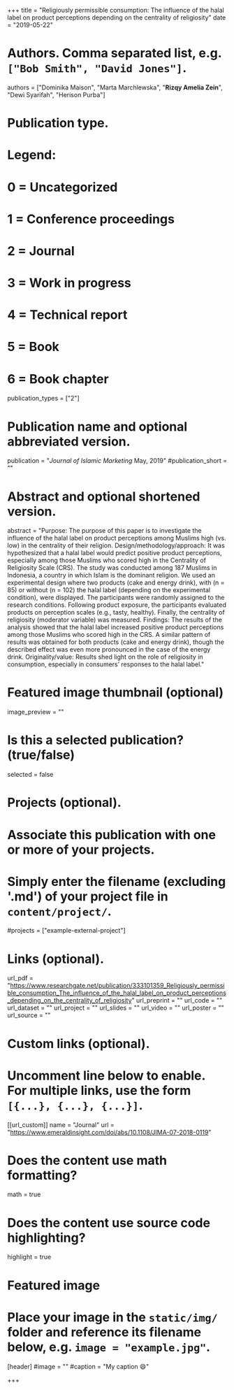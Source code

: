 +++
title = "Religiously permissible consumption: The influence of the halal label on product perceptions depending on the centrality of religiosity"
date = "2019-05-22"

# Authors. Comma separated list, e.g. `["Bob Smith", "David Jones"]`.

authors = ["Dominika Maison", "Marta Marchlewska", "**Rizqy Amelia Zein**", "Dewi Syarifah", "Herison Purba"]

# Publication type.
# Legend:
# 0 = Uncategorized
# 1 = Conference proceedings
# 2 = Journal
# 3 = Work in progress
# 4 = Technical report
# 5 = Book
# 6 = Book chapter
publication_types = ["2"]

# Publication name and optional abbreviated version.
publication = "*Journal of Islamic Marketing* May, 2019"
#publication_short = ""

# Abstract and optional shortened version.
abstract = "Purpose: The purpose of this paper is to investigate the influence of the halal label on product perceptions among Muslims high (vs. low) in the centrality of their religion. Design/methodology/approach: It was hypothesized that a halal label would predict positive product perceptions, especially among those Muslims who scored high in the Centrality of Religiosity Scale (CRS). The study was conducted among 187 Muslims in Indonesia, a country in which Islam is the dominant religion. We used an experimental design where two products (cake and energy drink), with (n = 85) or without (n = 102) the halal label (depending on the experimental condition), were displayed. The participants were randomly assigned to the research conditions. Following product exposure, the participants evaluated products on perception scales (e.g., tasty, healthy). Finally, the centrality of religiosity (moderator variable) was measured. Findings: The results of the analysis showed that the halal label increased positive product perceptions among those Muslims who scored high in the CRS. A similar pattern of results was obtained for both products (cake and energy drink), though the described effect was even more pronounced in the case of the energy drink. Originality/value: Results shed light on the role of religiosity in consumption, especially in consumers’ responses to the halal label."

# Featured image thumbnail (optional)
image_preview = ""

# Is this a selected publication? (true/false)
selected = false

# Projects (optional).
#   Associate this publication with one or more of your projects.
#   Simply enter the filename (excluding '.md') of your project file in `content/project/`.
#projects = ["example-external-project"]

# Links (optional).
url_pdf = "https://www.researchgate.net/publication/333101359_Religiously_permissible_consumption_The_influence_of_the_halal_label_on_product_perceptions_depending_on_the_centrality_of_religiosity"
url_preprint = ""
url_code = ""
url_dataset = ""
url_project = ""
url_slides = ""
url_video = ""
url_poster = ""
url_source = ""

# Custom links (optional).
#   Uncomment line below to enable. For multiple links, use the form `[{...}, {...}, {...}]`.
[[url_custom]]
name = "Journal"
url = "https://www.emeraldinsight.com/doi/abs/10.1108/JIMA-07-2018-0119"

# Does the content use math formatting?
math = true

# Does the content use source code highlighting?
highlight = true
  
# Featured image
# Place your image in the `static/img/` folder and reference its filename below, e.g. `image = "example.jpg"`.
[header]
#image = ""
#caption = "My caption :smile:"

+++


